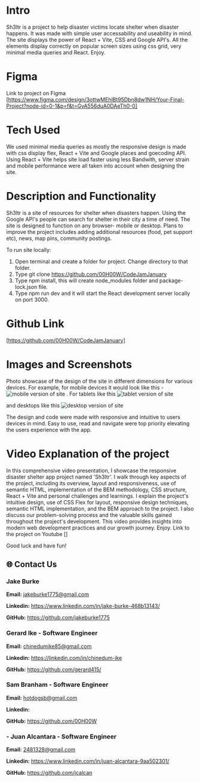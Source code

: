 # Intro

Sh3ltr is a project to help disaster victims locate shelter when disaster happens. It was made with simple user accessability and useability in mind. The site displays the power of React + Vite, CSS and Google API's. All the elements display correctly on popular screen sizes using css grid, very minimal media queries and React. Enjoy.

# Figma

Link to project on Figma
[https://www.figma.com/design/3ottwMEhlBt95Dbn8dw1NH/Your-Final-Project?node-id=0-1&p=f&t=GvA556duA0DAeTh0-0]

# Tech Used

We used minimal media queries as mostly the responsive design is made with css display flex, React + Vite and Google places and goecoding API. Using React + Vite helps site load faster using less Bandwith, server strain and mobile performance were all taken into account when designing the site.

# Description and Functionality

Sh3ltr is a site of resources for shelter when disasters happen. Using the Google API's people can search for shelter in their city a time of need. The site is designed to function on any browser- mobile or desktop. Plans to improve the project includes adding additional resources (food, pet support etc), news, map pins, community postings.

To run site locally:

1. Open terminal and create a folder for project. Change directory to that folder.
2. Type git clone https://github.com/00H00W/CodeJamJanuary
3. Type npm install, this will create node_modules folder and package-lock.json file.
4. Type npm run dev and it will start the React development server locally on port 3000.

# Github Link

[https://github.com/00H00W/CodeJamJanuary]

# Images and Screenshots

Photo showcase of the design of the site in different dimensions for various devices. For example, for mobile devices it would look like this -
![mobile version of site](src/assets/shelter_site_mobile.jpg)
. For tablets like this
![tablet version of site](src/assets/shelter_site_tablets.jpg)

and desktops like this
![desktop version of site](src/assets/shelter_site_desktop.jpg)

The design and code were made with responsive and intuitive to users devices in mind. Easy to use, read and navigate were top priority elevating the users experience with the app.

# Video Explanation of the project

In this comprehensive video presentation, I showcase the responsive disaster shelter app project named 'Sh3ltr'. I walk through key aspects of the project, including its overview, layout and responsiveness, use of semantic HTML, implementation of the BEM methodology, CSS structure, React + Vite and personal challenges and learnings. I explain the project's intuitive design, use of CSS Flex for layout, responsive design techniques, semantic HTML implementation, and the BEM approach to the project. I also discuss our problem-solving process and the valuable skills gained throughout the project's development. This video provides insights into modern web development practices and our growth journey. Enjoy. Link to the project on Youtube []

Good luck and have fun!

## 🌐 Contact Us

### Jake Burke

**Email:** jakeburke1775@gmail.com

**Linkedin:** https://www.linkedin.com/in/jake-burke-468b13143/

**GitHub:** https://github.com/jakeburke1775

### Gerard Ike - Software Engineer

**Email:** chinedumike85@gmail.com

**Linkedin:** https://linkedin.com/in/chinedum-ike

**GitHub:** https://github.com/gerard415/

### Sam Branham - Software Engineer

**Email:** hotdogsb@gmail.com

**Linkedin:**

**GitHub:** https://github.com/00H00W

### - Juan Alcantara - Software Engineer

**Email:** 2481328@gmail.com

**Linkedin:** https://www.linkedin.com/in/juan-alcantara-9aa502301/

**GitHub:** https://github.com/jcalcan
